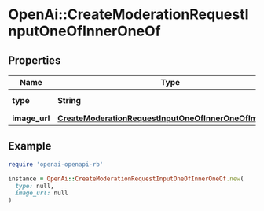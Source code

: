 # OpenAi::CreateModerationRequestInputOneOfInnerOneOf

## Properties

| Name | Type | Description | Notes |
| ---- | ---- | ----------- | ----- |
| **type** | **String** | Always &#x60;image_url&#x60;. |  |
| **image_url** | [**CreateModerationRequestInputOneOfInnerOneOfImageUrl**](CreateModerationRequestInputOneOfInnerOneOfImageUrl.md) |  |  |

## Example

```ruby
require 'openai-openapi-rb'

instance = OpenAi::CreateModerationRequestInputOneOfInnerOneOf.new(
  type: null,
  image_url: null
)
```

